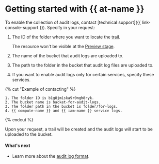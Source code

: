 # Getting started with {{ at-name }}

To enable the collection of audit logs, contact [technical support]({{ link-console-support }}). Specify in your request:

1. The ID of the folder where you want to locate the [trail](concepts/index.md#trail).

    The resource won't be visible at the [Preview stage](../overview/concepts/launch-stages.md).

1. The name of the bucket that audit logs are uploaded to.

1. The path to the folder in the bucket that audit log files are uploaded to.

1. If you want to enable audit logs only for certain services, specify these services.

{% cut "Example of contacting" %}

```text
1. The folder ID is b1g8jm1ska9r0ngh8ryk.
2. The bucket name is backet-for-audit-logs.
3. The folder path in the bucket is folder/for-logs.
4. {{ compute-name }} and {{ iam-name }} service logs.
```

{% endcut %}

Upon your request, a trail will be created and the audit logs will start to be uploaded to the bucket.

#### What's next

* Learn more about the [audit log format](concepts/format.md).

